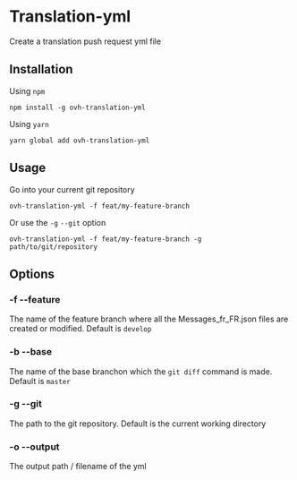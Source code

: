 Translation-yml
=

Create a translation push request yml file

## Installation  


Using `npm`
```
npm install -g ovh-translation-yml
```

Using `yarn`
```
yarn global add ovh-translation-yml
```

## Usage

Go into your current git repository
```
ovh-translation-yml -f feat/my-feature-branch
```
Or use the `-g` `--git` option
```
ovh-translation-yml -f feat/my-feature-branch -g path/to/git/repository
```

## Options

### -f --feature

The name of the feature branch where all the  Messages_fr_FR.json files are created or modified. Default is `develop`

### -b --base

The name of the base branchon which the `git diff` command is made. Default is `master`

### -g --git

The path to the git repository. Default is the current working directory

### -o --output

The output path / filename of the yml


